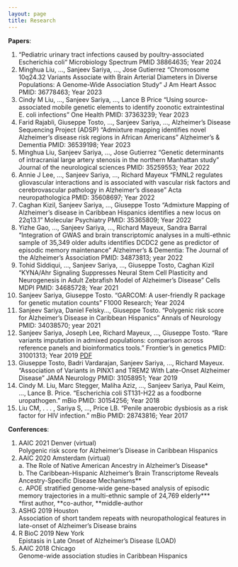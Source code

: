 ```yaml
---
layout: page
title: Research 
---
```



**Papers**:

1. “Pediatric urinary tract infections caused by poultry-associated Escherichia coli“ Microbiology Spectrum PMID 38864635; Year 2024
2. Minghua Liu, ..., Sanjeev Sariya, ..., Jose Gutierrez “Chromosome 10q24.32 Variants Associate with Brain Arterial Diameters in Diverse Populations: A Genome-Wide Association Study“ J Am Heart Assoc PMID: 36778463; Year 2023
3. Cindy M Liu, ..., Sanjeev Sariya, ..., Lance B Price “Using source-associated mobile genetic elements to identify zoonotic extraintestinal E. coli infections” One Health PMID: 37363239; Year 2023
4. Farid Rajabli, Giuseppe Tosto, ..., Sanjeev Sariya, ..., Alzheimer’s Disease Sequencing Project (ADSP) “Admixture mapping identifies novel Alzheimer’s disease risk regions in African Americans” Alzheimer’s & Dementia PMID: 36539198; Year 2023
5. Minghua Liu, Sanjeev Sariya, ..., Jose Gutierrez “Genetic determinants of intracranial large artery stenosis in the northern Manhattan study” Journal of the neurological sciences PMID: 35259553; Year 2022
6. Annie J Lee, ..., Sanjeev Sariya, ..., Richard Mayeux “FMNL2 regulates gliovascular interactions and is associated with vascular risk factors and cerebrovascular pathology in Alzheimer’s disease” Acta neuropathologica PMID: 35608697; Year 2022
7. Caghan Kizil, Sanjeev Sariya, ..., Giuseppe Tosto “Admixture Mapping of Alzheimer’s disease in Caribbean Hispanics identifies a new locus on 22q13.1” Molecular Psychiatry PMID: 35365809; Year 2022
8. Yizhe Gao, ..., Sanjeev Sariya, ..., Richard Mayeux, Sandra Barral “Integration of GWAS and brain transcriptomic analyses in a multi-ethnic sample of 35,349 older adults identifies DCDC2 gene as predictor of episodic memory maintenance” Alzheimer’s & Dementia: The Journal of the Alzheimer’s Association PMID: 34873813; year 2022
9. Tohid Siddiqui, ..., Sanjeev Sariya, ..., Giuseppe Tosto, Caghan Kizil “KYNA/Ahr Signaling Suppresses Neural Stem Cell Plasticity and Neurogenesis in Adult Zebrafish Model of Alzheimer’s Disease” Cells MDPI PMID: 34685728; Year 2021
10. Sanjeev Sariya, Giuseppe Tosto. “GARCOM: A user-friendly R package for genetic mutation counts” F1000 Research; Year 2024  
11. Sanjeev Sariya, Daniel Felsky..., Giuseppe Tosto. “Polygenic risk score for Alzheimer’s Disease in Caribbean Hispanics” Annals of Neurology PMID: 34038570; year 2021
12. Sanjeev Sariya, Joseph Lee, Richard Mayeux, ..., Giuseppe Tosto. “Rare variants imputation in admixed populations: comparison across reference panels and bioinformatics tools.” Frontier’s in genetics PMID: 31001313; Year 2019 <a href="/researchpdfs/rare.pdf">PDF</a>
13. Giuseppe Tosto, Badri Vardarajan, Sanjeev Sariya, ..., Richard Mayeux. “Association of Variants in PINX1 and TREM2 With Late-Onset Alzheimer Disease” JAMA Neurology PMID: 31058951; Year 2019
14. Cindy M. Liu, Marc Stegger, Maliha Aziz, ..., Sanjeev Sariya, Paul Keim, ..., Lance B. Price. “Escherichia coli ST131-H22 as a foodborne uropathogen.” mBio PMID: 30154256; Year 2018
15. Liu CM, . . . , Sariya S, ..., Price LB. “Penile anaerobic dysbiosis as a risk factor for HIV infection.” mBio PMID: 28743816; Year 2017

**Conferences**:
1. AAIC 2021 Denver (virtual)  
Polygenic risk score for Alzheimer’s Disease in Caribbean Hispanics  
2. AAIC 2020 Amsterdam (virtual)  
a. The Role of Native American Ancestry in Alzheimer’s Disease*  
b. The Caribbean-Hispanic Alzheimer’s Brain Transcriptome Reveals Ancestry-Specific Disease Mechanisms**   
c. APOE stratified genome-wide gene-based analysis of episodic memory trajectories in a multi-ethnic sample of 24,769 elderly***   
*first author, **co-author, **middle-author   
3. ASHG 2019 Houston  
Association of short tandem repeats with neuropathological features in late-onset of Alzheimer’s Disease brains  
4. R BioC 2019 New York  
Epistasis in Late Onset of Alzheimer’s Disease (LOAD)  
5. AAIC 2018 Chicago  
Genome-wide association studies in Caribbean Hispanics
